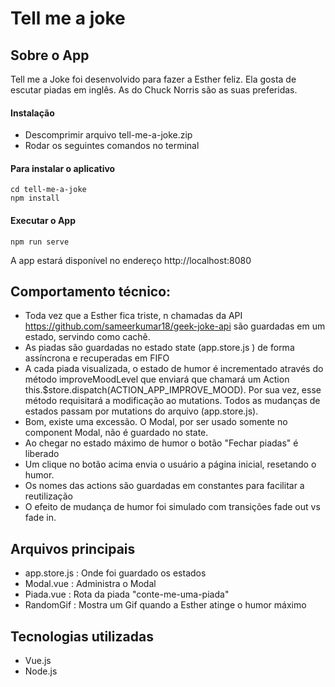 # Tell me a joke
## Sobre o App
Tell me a Joke foi desenvolvido para fazer a Esther feliz. Ela gosta de escutar piadas em inglês. As do Chuck Norris são as suas preferidas.

#### Instalação

  - Descomprimir arquivo tell-me-a-joke.zip
  - Rodar os seguintes comandos no terminal

#### Para instalar o aplicativo
```
cd tell-me-a-joke
npm install
```

#### Executar o App
```
npm run serve
```
A app estará disponível no endereço http://localhost:8080


## Comportamento técnico:
  - Toda vez que a Esther fica triste, n chamadas da API https://github.com/sameerkumar18/geek-joke-api são guardadas em um estado, servindo como cachê.
  - As piadas são guardadas no estado state (app.store.js ) de forma assíncrona e recuperadas em FIFO
  - A cada piada visualizada, o estado de humor é incrementado através do método improveMoodLevel que enviará que chamará um Action this.$store.dispatch(ACTION_APP_IMPROVE_MOOD). Por sua vez, esse método requisitará a modificação ao mutations. Todos as mudanças de estados passam por mutations do arquivo (app.store.js).
  - Bom, existe uma excessão. O Modal, por ser usado somente no component Modal, não é guardado no state.
  - Ao chegar no estado máximo de humor o botão "Fechar piadas" é liberado
  - Um clique no botão acima envia o usuário a página inicial, resetando o humor.
  - Os nomes das actions são guardadas em constantes para facilitar a reutilização
  - O efeito de mudança de humor foi simulado com transições fade out vs fade in.


## Arquivos principais
- app.store.js : Onde foi guardado os estados
- Modal.vue : Administra o Modal
- Piada.vue : Rota da piada "conte-me-uma-piada"
- RandomGif : Mostra um Gif quando a Esther atinge o humor máximo

## Tecnologias utilizadas
- Vue.js
- Node.js




